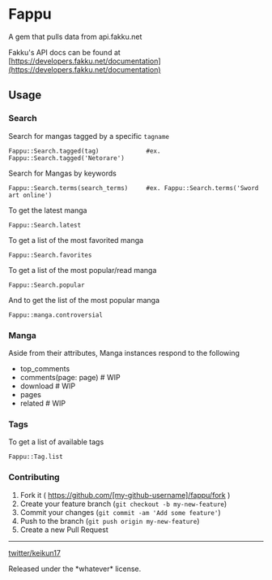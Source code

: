 # Fappu

A gem that pulls data from api.fakku.net

Fakku's API docs can be found at [https://developers.fakku.net/documentation](https://developers.fakku.net/documentation)

## Usage


### Search

Search for mangas tagged by a specific `tagname`

    Fappu::Search.tagged(tag)             #ex. Fappu::Search.tagged('Netorare')

Search for Mangas by keywords

    Fappu::Search.terms(search_terms)     #ex. Fappu::Search.terms('Sword art online')

To get the latest manga

    Fappu::Search.latest

To get a list of the most favorited manga

    Fappu::Search.favorites

To get a list of the most popular/read manga

    Fappu::Search.popular

And to get the list of the most popular manga

    Fappu::manga.controversial


### Manga

Aside from their attributes, Manga instances respond to the following

 - top_comments
 - comments(page: page) # WIP
 - download # WIP
 - pages
 - related # WIP

### Tags

To get a list of available tags

    Fappu::Tag.list

### Contributing

1. Fork it ( https://github.com/[my-github-username]/fappu/fork )
2. Create your feature branch (`git checkout -b my-new-feature`)
3. Commit your changes (`git commit -am 'Add some feature'`)
4. Push to the branch (`git push origin my-new-feature`)
5. Create a new Pull Request

---

[twitter/keikun17](https://www.twitter.com/keikun17)

Released under the \*whatever\* license.

